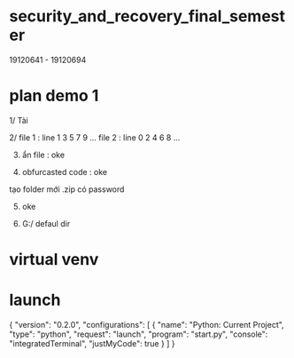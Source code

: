 # security_and_recovery_final_semester
19120641 - 19120694


# plan demo 1 

1/ Tài

2/ file 1 : line 1 3 5 7 9 ...
   file 2 : line 0 2 4 6 8 ...

3. ẩn file : oke

4. obfurcasted code : oke

tạo folder mới .zip có password

5. oke

6. G:/ defaul dir


# virtual venv


# launch

{
    "version": "0.2.0",
    "configurations": [
        {
            "name": "Python: Current Project",
            "type": "python",
            "request": "launch",
            "program": "start.py",
            "console": "integratedTerminal",
            "justMyCode": true
        }
    ]
}
 

